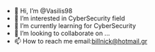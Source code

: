 - 👋 Hi, I’m @Vasilis98
- 👀 I’m interested in CyberSecurity field
- 🌱 I’m currently learning for CyberSecurity
- 💞️ I’m looking to collaborate on ...
- 📫 How to reach me email:billnick@hotmail.gr

<!---
Vasilis98/Vasilis98 is a ✨ special ✨ repository because its `README.md` (this file) appears on your GitHub profile.
You can click the Preview link to take a look at your changes.
--->
